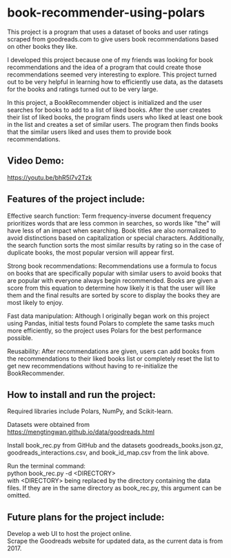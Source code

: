 # book-recommender-using-polars

This project is a program that uses a dataset of books and user ratings scraped from goodreads.com to give users book recommendations based on other books they like.

I developed this project because one of my friends was looking for book recommendations and the idea of a program that could create those recommendations seemed very interesting to explore. This project turned out to be very helpful in learning how to efficiently use data, as the datasets for the books and ratings turned out to be very large. 

In this project, a BookRecommender object is initialized and the user searches for books to add to a list of liked books. After the user creates their list of liked books, the program finds users who liked at least one book in the list and creates a set of similar users. The program then finds books that the similar users liked and uses them to provide book recommendations.

## Video Demo:
https://youtu.be/bhR5l7v2Tzk

## Features of the project include:
Effective search function: Term frequency-inverse document frequency prioritizes words that are less common in searches, so words like "the" will have less of an impact when searching. Book titles are also normalized to avoid distinctions based on capitalization or special characters. Additionally, the search function sorts the most similar results by rating so in the case of duplicate books, the most popular version will appear first.

Strong book recommendations: Recommendations use a formula to focus on books that are specifically popular with similar users to avoid books that are popular with everyone always begin recommended. Books are given a score from this equation to determine how likely it is that the user will like them and the final results are sorted by score to display the books they are most likely to enjoy.

Fast data manipulation: Although I originally began work on this project using Pandas, initial tests found Polars to complete the same tasks much more efficiently, so the project uses Polars for the best performance possible.

Reusability: After recommendations are given, users can add books from the recommendations to their liked books list or completely reset the list to get new recommendations without having to re-initialize the BookRecommender.

## How to install and run the project: 
Required libraries include Polars, NumPy, and Scikit-learn.

Datasets were obtained from https://mengtingwan.github.io/data/goodreads.html

Install book_rec.py from GitHub and the datasets goodreads_books.json.gz, goodreads_interactions.csv, and book_id_map.csv from the link above.

Run the terminal command:<br />
python book_rec.py -d \<DIRECTORY\><br />
with \<DIRECTORY\> being replaced by the directory containing the data files. If they are in the same directory as book_rec.py, this argument can be omitted.

## Future plans for the project include:
Develop a web UI to host the project online.<br />
Scrape the Goodreads website for updated data, as the current data is from 2017.
